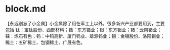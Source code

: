 # block.md


【永远别忘了小金属】小金属除了用在军工上以外，很多新兴产业都要用到，主要包括
  钛：宝钛股份、西部材料；锆：东方锆业；钽：东方钽业；锗：云南锗业；
  铼：炼石有色；钨：中钨高新、厦门钨业、章源钨业；钼：金钼股份、洛阳钼业；
  稀土：五矿稀土、包钢稀土、广晟有色。
